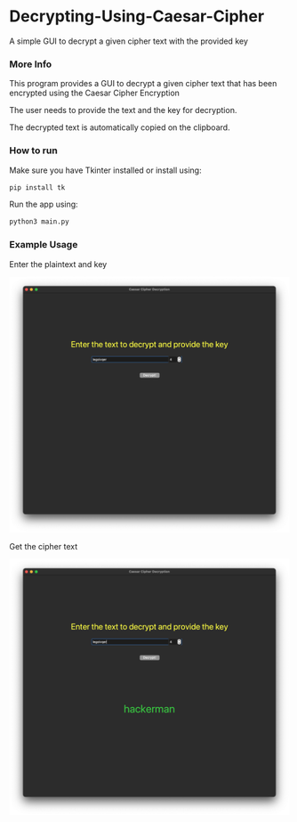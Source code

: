 # Decrypting-Using-Caesar-Cipher
A simple GUI to decrypt a given cipher text with the provided key


### More Info
This program provides a GUI to decrypt a given cipher text that has been encrypted using the Caesar Cipher Encryption

The user needs to provide the text and the key for decryption.

The decrypted text is automatically copied on the clipboard.

### How to run

Make sure you have Tkinter installed or install using:

```sh
pip install tk
```

Run the app using:
```sh
python3 main.py
```

### Example Usage

Enter the plaintext and key

<img src="screenshots/1.png" alt="app screenshot">

Get the cipher text

<img src="screenshots/2.png" alt="app screenshot">
